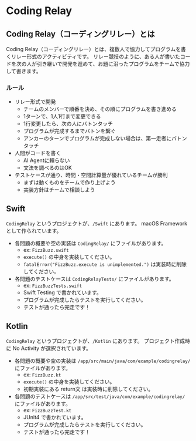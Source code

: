 # Coding Relay


## Coding Relay（コーディングリレー）とは

Coding Relay（コーディングリレー）とは、複数人で協力してプログラムを書くリレー形式のアクティビティです。
リレー競技のように、ある人が書いたコードを次の人が引き継いで開発を進めて、お題に沿ったプログラムをチームで協力して書きます。

### ルール

- リレー形式で開発
    - チームのメンバーで順番を決め、その順にプログラムを書き進める
    - 1ターンで、1人1行まで変更できる
    - 1行変更したら、次の人にバトンタッチ
    - プログラムが完成するまでバトンを繋ぐ
    - アンカーのターンでプログラムが完成しない場合は、第一走者にバトンタッチ
- 人間がコードを書く
    - AI Agentに頼らない
    - 文法を調べるのはOK
- テストケースが通り、時間・空間計算量が優れているチームが勝利
    - まずは動くものをチームで作り上げよう
    - 実装方針はチームで相談しよう


## Swift

`CodingRelay` というプロジェクトが、`/Swift` にあります。
macOS Framework として作られています。

- 各問題の概要や空の実装は `CodingRelay/` にファイルがあります。
    - ex: `FizzBuzz.swift`
    - `execute()` の中身を実装してください。
    - `fatalError("FizzBuzz.execute is unimplemented.")` は実装時に削除してください。
- 各問題のテストケースは `CodingRelayTests/` にファイルがあります。
    - ex: `FizzBuzzTests.swift`
    - Swift Testing で書かれています。
    - プログラムが完成したらテストを実行してください。
    - テストが通ったら完走です！


## Kotlin

`CodingRelay` というプロジェクトが、`/Kotlin` にあります。
プロジェクト作成時に No Activity が選択されています。

- 各問題の概要や空の実装は `/app/src/main/java/com/example/codingrelay/` にファイルがあります。
    - ex: `FizzBuzz.kt`
    - `execute()` の中身を実装してください。
    - 初期実装にある return文 は実装時に削除してください。
- 各問題のテストケースは `/app/src/test/java/com/example/codingrelay/` にファイルがあります。
    - ex: `FizzBuzzTest.kt`
    - JUnit4 で書かれています。
    - プログラムが完成したらテストを実行してください。
    - テストが通ったら完走です！


